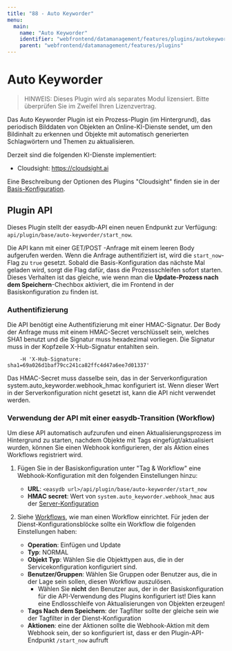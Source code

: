 ```yaml
---
title: "88 - Auto Keyworder"
menu:
  main:
    name: "Auto Keyworder"
    identifier: "webfrontend/datamanagement/features/plugins/autokeyworder"
    parent: "webfrontend/datamanagement/features/plugins"
---
```

# Auto Keyworder

> HINWEIS: Dieses Plugin wird als separates Modul lizensiert. Bitte überprüfen Sie im Zweifel Ihren Lizenzvertrag.



Das Auto Keyworder Plugin ist ein Prozess-Plugin (im Hintergrund), das periodisch Bilddaten von Objekten an Online-KI-Dienste sendet, um den Bildinhalt zu erkennen und Objekte mit automatisch generierten Schlagwörtern und Themen zu aktualisieren.

Derzeit sind die folgenden KI-Dienste implementiert:

- Cloudsight: https://cloudsight.ai

Eine Beschreibung der Optionen des Plugins "Cloudsight" finden sie in der [Basis-Konfiguration](../../../../administration/base-config/auto_keyworder/).



## Plugin API

Dieses Plugin stellt der easydb-API einen neuen Endpunkt zur Verfügung: `api/plugin/base/auto-keyworder/start_now`.

Die API kann mit einer GET/POST -Anfrage mit einem leeren Body aufgerufen werden. Wenn die Anfrage authentifiziert ist, wird die `start_now`-Flag zu `true` gesetzt. Sobald die Basis-Konfiguration das nächste Mal geladen wird, sorgt die Flag dafür, dass die Prozessschleifen sofort starten. Dieses Verhalten ist das gleiche, wie wenn man die **Update-Prozess nach dem Speichern**-Chechbox aktiviert, die im Frontend in der Basiskonfiguration zu finden ist.

### Authentifizierung

Die API benötigt eine Authentifizierung mit einer HMAC-Signatur. Der Body der Anfrage muss mit einem HMAC-Secret verschlüsselt sein, welches SHA1 benutzt und die Signatur muss hexadezimal vorliegen. Die Signatur muss in der Kopfzeile X-Hub-Signatur entahlten sein.

```
    -H 'X-Hub-Signature: sha1=69a026d1baf79cc241ca82ffc4d47a6ee7d01337'
```

Das HMAC-Secret muss dasselbe sein, das in der Serverkonfiguration system.auto_keyworder.webhook_hmac konfiguriert ist. Wenn dieser Wert in der Serverkonfiguration nicht gesetzt ist, kann die API nicht verwendet werden.

### Verwendung der API mit einer easydb-Transition (Workflow)

Um diese API automatisch aufzurufen und einen Aktualisierungsprozess im Hintergrund zu starten, nachdem Objekte mit Tags eingefügt/aktualisiert wurden, können Sie einen Webhook konfigurieren, der als Aktion eines Workflows registriert wird.


1. Fügen Sie in der Basiskonfiguration unter "Tag & Workflow" eine Webhook-Konfiguration mit den folgenden Einstellungen hinzu:
    * **URL**: `<easydb url>/api/plugin/base/auto-keyworder/start_now`
    * **HMAC secret**: Wert von `system.auto_keyworder.webhook_hmac` aus der [Server-Konfiguration](/en/sysadmin/configuration/easydb-server.yml/plugins/auto-keyworder/)
    
2. Siehe [Workflows](/de/webfrontend/rightsmanagement/tags/#a-nameworkflows-a-workflows), wie man einen Workflow einrichtet. Für jeden der Dienst-Konfigurationsblöcke sollte ein Workflow die folgenden Einstellungen haben:
    * **Operation**: Einfügen und Update
    * **Typ**: NORMAL
    * **Objekt Typ**: Wählen Sie die Objekttypen aus, die in der Servicekonfiguration konfiguriert sind.
    * **Benutzer/Gruppen**: Wählen Sie Gruppen oder Benutzer aus, die in der Lage sein sollen, diesen Workflow auszulösen.
        * Wählen Sie **nicht** den Benutzer aus, der in der Basiskonfiguration für die API-Verwendung des Plugins konfiguriert ist! Dies kann eine Endlosschleife von Aktualisierungen von Objekten erzeugen!
    * **Tags Nach dem Speichern**: der Tagfilter sollte der gleiche sein wie der Tagfilter in der Dienst-Konfiguration
    * **Aktionen**: eine der Aktionen sollte die Webhook-Aktion mit dem Webhook sein, der so konfiguriert ist, dass er den Plugin-API-Endpunkt `/start_now` aufruft 